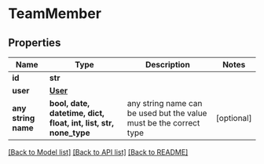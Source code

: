 # TeamMember


## Properties
Name | Type | Description | Notes
------------ | ------------- | ------------- | -------------
**id** | **str** |  | 
**user** | [**User**](User.md) |  | 
**any string name** | **bool, date, datetime, dict, float, int, list, str, none_type** | any string name can be used but the value must be the correct type | [optional]

[[Back to Model list]](../README.md#documentation-for-models) [[Back to API list]](../README.md#documentation-for-api-endpoints) [[Back to README]](../README.md)


